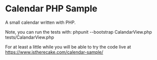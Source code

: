 # Calendar PHP Sample
A small calendar written with PHP.

Note, you can run the tests with:
phpunit --bootstrap CalandarView.php tests/CalandarView.php

For at least a little while you will be able to try the code live at https://www.istherecake.com/calendar-sample/

